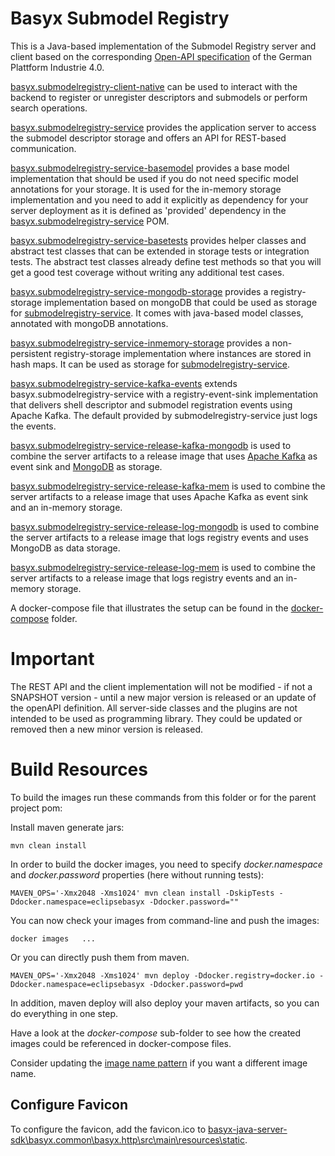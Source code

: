 # Basyx Submodel Registry

This is a Java-based implementation of the Submodel Registry server and client based on the corresponding [Open-API specification](ttps://app.swaggerhub.com/apis/Plattform_i40/SubmodelRegistryServiceSpecification/V3.0.1_SSP-001) of the German Plattform Industrie 4.0.

[basyx.submodelregistry-client-native](basyx.submodelregistry-client-native/README.md) can be used to interact with the backend to register or unregister descriptors and submodels or perform search operations.

[basyx.submodelregistry-service](basyx.submodelregistry-service/README.md) provides the application server to access the submodel descriptor storage and offers an API for REST-based communication.

[basyx.submodelregistry-service-basemodel](basyx.submodelregistry-service-basemodel/README.md) provides a base model implementation that should be used if you do not need specific model annotations for your storage. It is used for the in-memory storage implementation and you need to add it explicitly as dependency for your server deployment as it is defined as 'provided' dependency in the [basyx.submodelregistry-service](basyx.submodelregistry-service/README.md) POM.

[basyx.submodelregistry-service-basetests](basyx.submodelregistry-service-basetests/README.md) provides helper classes and abstract test classes that can be extended in storage tests or integration tests. The abstract test classes already define test methods so that you will get a good test coverage without writing any additional test cases.

[basyx.submodelregistry-service-mongodb-storage](basyx.submodelregistry-service-mongodb-storage/README.md) provides a registry-storage implementation based on mongoDB that could be used as storage for [submodelregistry-service](basyx.submodelregistry-service/README.md). It comes with java-based model classes, annotated with mongoDB annotations.

[basyx.submodelregistry-service-inmemory-storage](basyx.submodelregistry-service-inmemory-storage/README.md) provides a non-persistent registry-storage implementation where instances are stored in hash maps. It can be used as storage for [submodelregistry-service](basyx.submodelregistry-service/README.md).

[basyx.submodelregistry-service-kafka-events](basyx.submodelregistry-service-kafka-events/README.md) extends basyx.submodelregistry-service with a registry-event-sink implementation that delivers shell descriptor and submodel registration events using Apache Kafka. The default provided by submodelregistry-service just logs the events.

[basyx.submodelregistry-service-release-kafka-mongodb](basyx.submodelregistry-service-release-kafka-mongodb/README.md) is used to combine the server artifacts to a release image that uses [Apache Kafka](https://kafka.apache.org/) as event sink and [MongoDB](https://www.mongodb.com/) as storage.

[basyx.submodelregistry-service-release-kafka-mem](basyx.submodelregistry-service-release-kafka-mem/README.md) is used to combine the server artifacts to a release image that uses Apache Kafka as event sink and an in-memory storage.

[basyx.submodelregistry-service-release-log-mongodb](basyx.submodelregistry-service-release-log-mongodb/README.md) is used to combine the server artifacts to a release image that logs registry events and uses MongoDB as data storage.

[basyx.submodelregistry-service-release-log-mem](basyx.submodelregistry-service-release-log-mem/README.md) is used to combine the server artifacts to a release image that logs registry events and an in-memory storage.

A docker-compose file that illustrates the setup can be found in the [docker-compose](docker-compose/docker-compose.yml) folder.


# Important

The REST API and the client implementation will not be modified - if not a SNAPSHOT version - until a new major version is released or an update of the openAPI definition. All server-side classes and the plugins are not intended to be used as programming library. They could be updated or removed then a new minor version is released.

# Build Resources

To build the images run these commands from this folder or for the parent project pom:

Install maven generate jars:

``` shell 
mvn clean install
```

In order to build the docker images, you need to specify *docker.namespace* and *docker.password* properties (here without running tests):

``` shell
MAVEN_OPS='-Xmx2048 -Xms1024' mvn clean install -DskipTests -Ddocker.namespace=eclipsebasyx -Ddocker.password=""
```

You can now check your images from command-line and push the images:
``` shell 
docker images   ...
```
Or you can directly push them from maven. 

``` shell 
MAVEN_OPS='-Xmx2048 -Xms1024' mvn deploy -Ddocker.registry=docker.io -Ddocker.namespace=eclipsebasyx -Ddocker.password=pwd
```
In addition, maven deploy will also deploy your maven artifacts, so you can do everything in one step.

Have a look at the *docker-compose* sub-folder to see how the created images could be referenced in docker-compose files.

Consider updating the [image name pattern](pom.xml#L16) if you want a different image name.

## Configure Favicon
To configure the favicon, add the favicon.ico to [basyx-java-server-sdk\basyx.common\basyx.http\src\main\resources\static](../basyx.common/basyx.http/src/main/resources/static/).
